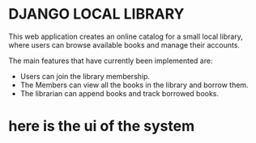 # DJANGO LOCAL LIBRARY
This web application creates an online catalog for a small local library, where users can browse available books and manage their accounts.

The main features that have currently been implemented are:
* Users can join the library membership.
* The Members can view all the books in the library and borrow them.
* The librarian can append books and track borrowed books.

# here is the ui of the system
 
